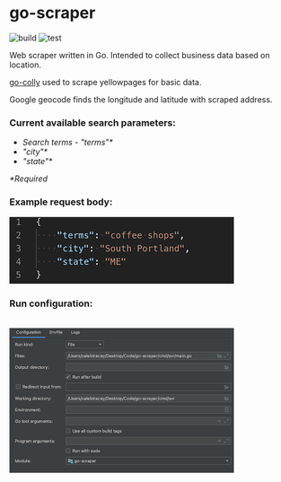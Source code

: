 # go-scraper
![build](https://github.com/CalebTracey/go-scraper/.github/workflows/build.yml/badge.svg)
![test](https://github.com/CalebTracey/go-scraper/.github/workflows/test.yml/badge.svg)


Web scraper written in Go. Intended to collect business data based on location.

[go-colly](https://github.com/gocolly/colly) used to scrape yellowpages for basic data.

Google geocode finds the longitude and latitude with scraped address. 

### Current available search parameters:
  * <i>Search terms - "terms"*</i>
  * <i>"city"*</i>
  * <i>"state"*</i>
  
 <i>*Required</i>

### Example request body:
<img src=./docs/req-body.png  alt="" width="400"/>

### Run configuration:
<br/>
<img src=./docs/run-conf.png  alt="" width="400"/>
